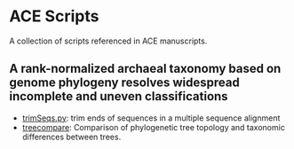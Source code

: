 # ACE Scripts

A collection of scripts referenced in ACE manuscripts.


## A rank-normalized archaeal taxonomy based on genome phylogeny resolves widespread incomplete and uneven classifications

- [trimSeqs.py](https://github.com/Ecogenomics/scripts/blob/master/scripts/trimSeqs.py): trim ends of sequences in a multiple sequence alignment 
- [treecompare](https://github.com/Ecogenomics/scripts/tree/master/treecompare/README.md): Comparison of phylogenetic tree topology and taxonomic differences between trees.
